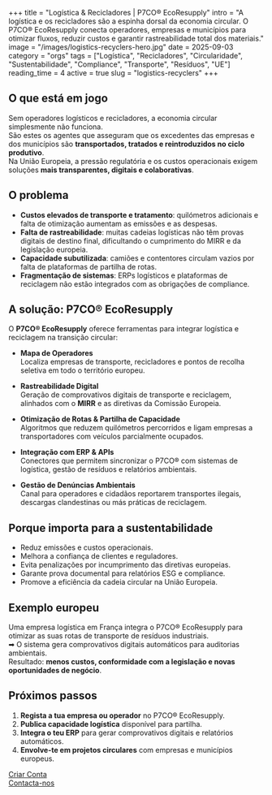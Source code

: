 +++
title = "Logística & Recicladores | P7CO® EcoResupply"
intro = "A logística e os recicladores são a espinha dorsal da economia circular. O P7CO® EcoResupply conecta operadores, empresas e municípios para otimizar fluxos, reduzir custos e garantir rastreabilidade total dos materiais."
image = "/images/logistics-recyclers-hero.jpg"
date = 2025-09-03
category = "orgs"
tags = ["Logística", "Recicladores", "Circularidade", "Sustentabilidade", "Compliance", "Transporte", "Resíduos", "UE"]
reading_time = 4
active = true
slug = "logistics-recyclers"
+++

## O que está em jogo
Sem operadores logísticos e recicladores, a economia circular simplesmente não funciona.  
São estes os agentes que asseguram que os excedentes das empresas e dos municípios são **transportados, tratados e reintroduzidos no ciclo produtivo**.  
Na União Europeia, a pressão regulatória e os custos operacionais exigem soluções **mais transparentes, digitais e colaborativas**.

## O problema
- **Custos elevados de transporte e tratamento**: quilómetros adicionais e falta de otimização aumentam as emissões e as despesas.  
- **Falta de rastreabilidade**: muitas cadeias logísticas não têm provas digitais de destino final, dificultando o cumprimento do MIRR e da legislação europeia.  
- **Capacidade subutilizada**: camiões e contentores circulam vazios por falta de plataformas de partilha de rotas.  
- **Fragmentação de sistemas**: ERPs logísticos e plataformas de reciclagem não estão integrados com as obrigações de compliance.  

## A solução: P7CO® EcoResupply
O **P7CO® EcoResupply** oferece ferramentas para integrar logística e reciclagem na transição circular:

- **Mapa de Operadores**  
  Localiza empresas de transporte, recicladores e pontos de recolha seletiva em todo o território europeu.  

- **Rastreabilidade Digital**  
  Geração de comprovativos digitais de transporte e reciclagem, alinhados com o **MIRR** e as diretivas da Comissão Europeia.  

- **Otimização de Rotas & Partilha de Capacidade**  
  Algoritmos que reduzem quilómetros percorridos e ligam empresas a transportadores com veículos parcialmente ocupados.  

- **Integração com ERP & APIs**  
  Conectores que permitem sincronizar o P7CO® com sistemas de logística, gestão de resíduos e relatórios ambientais.  

- **Gestão de Denúncias Ambientais**  
  Canal para operadores e cidadãos reportarem transportes ilegais, descargas clandestinas ou más práticas de reciclagem.  

## Porque importa para a sustentabilidade
- Reduz emissões e custos operacionais.  
- Melhora a confiança de clientes e reguladores.  
- Evita penalizações por incumprimento das diretivas europeias.  
- Garante prova documental para relatórios ESG e compliance.  
- Promove a eficiência da cadeia circular na União Europeia.  

## Exemplo europeu
Uma empresa logística em França integra o P7CO® EcoResupply para otimizar as suas rotas de transporte de resíduos industriais.  
➡ O sistema gera comprovativos digitais automáticos para auditorias ambientais.  
Resultado: **menos custos, conformidade com a legislação e novas oportunidades de negócio**.  

## Próximos passos
1. **Regista a tua empresa ou operador** no P7CO® EcoResupply.  
2. **Publica capacidade logística** disponível para partilha.  
3. **Integra o teu ERP** para gerar comprovativos digitais e relatórios automáticos.  
4. **Envolve-te em projetos circulares** com empresas e municípios europeus.  

[Criar Conta](/pt/Account/Register)  
[Contacta-nos](/pt/Home/Contact)  
